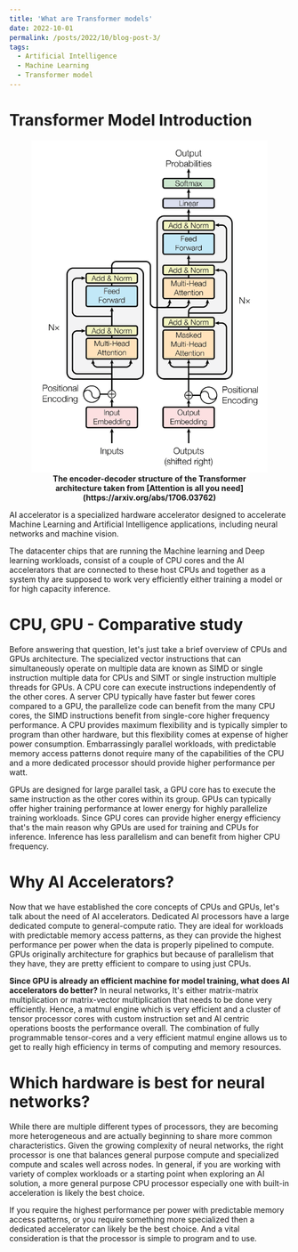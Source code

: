 ```yaml
---
title: 'What are Transformer models'
date: 2022-10-01
permalink: /posts/2022/10/blog-post-3/
tags:
  - Artificial Intelligence
  - Machine Learning
  - Transformer model
---
```

  
Transformer Model Introduction
===
<figure>
<img src='/images/transformers.png'>
<figcaption align="center"><b> The  encoder-decoder structure of the Transformer architecture taken from [Attention is all you need](https://arxiv.org/abs/1706.03762) </b>
</figure>
AI accelerator is a specialized hardware accelerator designed to accelerate Machine Learning and Artificial Intelligence applications, including neural networks and machine vision.

The datacenter chips that are running the Machine learning and Deep learning workloads, consist of a couple of CPU cores and the AI accelerators that are connected to these host CPUs and together as a system thy are supposed to work very efficiently either training a model or for high capacity inference.

CPU,  GPU - Comparative study
===
Before answering that question, let's just take a brief overview of CPUs and GPUs architecture. The specialized vector instructions that can simultaneously operate on multiple data are known as SIMD or single instruction multiple data for CPUs and SIMT or single instruction multiple threads for GPUs. A CPU core can execute instructions independently of the other cores. A server CPU typically have faster but fewer cores compared to a GPU, the parallelize code can benefit from the many CPU cores, the SIMD instructions benefit from single-core higher frequency performance. A CPU provides maximum flexibility and is typically simpler to program than other hardware, but this flexibility comes at expense of higher power consumption. Embarrassingly parallel workloads, with predictable memory access patterns donot require many of the capabilities of the CPU and a more dedicated processor should provide higher performance per watt.

GPUs are designed for large parallel task, a GPU core has to execute the same instruction as the other cores within its group. GPUs can typically offer higher training performance at lower energy for highly parallelize training workloads. Since GPU cores can provide higher energy efficiency that's the main reason why GPUs are used for training and CPUs for inference. Inference has less parallelism and can benefit from higher CPU frequency.

Why AI Accelerators?
===
Now that we have established the core concepts of CPUs and GPUs, let's talk about the need of AI accelerators. Dedicated AI processors have a large dedicated compute to general-compute ratio. They are ideal for workloads with predictable memory access patterns, as they can provide the highest performance per power when the data is properly pipelined to compute. GPUs originally architecture for graphics but because of parallelism that they have, they are pretty efficient to compare to using just CPUs.

**Since GPU is already an efficient machine for model training, what does AI accelerators do better?** 
In neural networks, It's either matrix-matrix multiplication or matrix-vector multiplication that needs to be done very efficiently. Hence, a matmul engine which is very efficient and a cluster of tensor processor cores with custom instruction set and AI centric operations boosts the performance overall. The combination of fully programmable tensor-cores and a very efficient matmul engine allows us to get to really high efficiency in terms of computing and memory resources.

Which hardware is best for neural networks?
===
While there are multiple different types of processors, they are becoming more heterogeneous and are actually beginning to share more common characteristics. Given the growing complexity of neural networks, the right processor is one that balances general purpose compute and specialized compute and scales well across nodes. In general, if you are working with variety of complex workloads or a starting point when exploring an AI solution, a more general purpose CPU processor especially one with built-in acceleration is likely the best choice.

If you require the highest performance per power with predictable memory access patterns, or you require something more specialized then a dedicated accelerator can likely be the best choice. And a vital consideration is that the processor is simple to program and to use.
